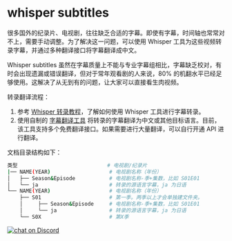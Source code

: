 # whisper subtitles

很多国外的纪录片、电视剧，往往缺乏合适的字幕。即使有字幕，时间轴也常常对不上，需要手动调整。为了解决这一问题，可以使用 Whisper 工具为这些视频转录字幕，并通过多种翻译接口将字幕翻译成中文。

Whisper subtitles 虽然在字幕质量上不能与专业字幕组相比，字幕缺乏校对，有时会出现遗漏或错误翻译，但对于常年观看剧的人来说，80% 的机翻水平已经足够使用。这解决了从无到有的问题，让大家可以直接看生肉视频。

转录翻译流程：

1. 参考 [Whisper 转录教程](https://newzone.top/posts/2022-11-18-whisper_ai_subtitles.html)，了解如何使用 Whisper 工具进行字幕转录。
2. 使用自制的 [字幕翻译工具](https://tools.newzone.top/subtitle-translator) 将转录的字幕翻译为中文或其他目标语言。目前，该工具支持多个免费翻译接口。如果需要进行大量翻译，可以自行开通 API 进行翻译。

文档目录结构如下：

```bash
类型                             # 电视剧/纪录片
|── NAME(YEAR)                   # 电视剧名称（年份）
│   ├── Season&Episode           # 电视剧名称-季+集数，比如 S01E01
│   └── ja                       # 转录的源语言字幕，ja 为日语
└── NAME(YEAR)                   # 电视剧名称（年份）
    ├── S01                      # 第一季。两季以上才会单独建文件夹。
    │     ├── Season&Episode     # 电视剧名称-季+集数，比如 S01E01
    │     └── ja                 # 转录的源语言字幕，ja 为日语
    └── S0X                      # 第X季
```

<a href="https://discord.gg/PZTQfJ4GjX">
   <img src="https://img.shields.io/discord/1048780149899939881?color=%2385c8c8&label=Discord&logo=discord&style=for-the-badge" alt="chat on Discord" />
</a>
